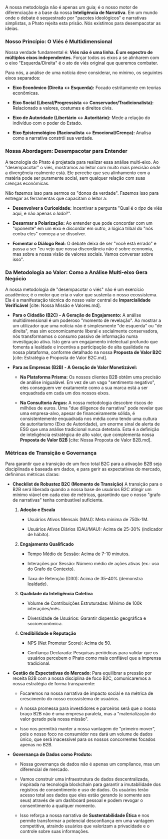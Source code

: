 A nossa metodologia não é apenas um guia; é o nosso motor de diferenciação e a base da nossa **Inteligência de Narrativa**. Em um mundo onde o debate é sequestrado por "pacotes ideológicos" e narrativas simplistas, a Phato rejeita esta prisão. Nós existimos para desempacotar as ideias.

### Nosso Princípio: O Viés é Multidimensional

Nossa verdade fundamental é: **Viés não é uma linha. É um espectro de múltiplos eixos independentes.** Forçar todos os eixos a se alinharem com o eixo "Esquerda/Direita" é o ato de viés original que queremos combater.

Para nós, a análise de uma notícia deve considerar, no mínimo, os seguintes eixos separados:

- **Eixo Econômico (Direita ↔ Esquerda):** Focado estritamente em teorias econômicas.
    
- **Eixo Social (Liberal/Progressista ↔ Conservador/Tradicionalista):** Relacionado a valores, costumes e direitos civis.
    
- **Eixo de Autoridade (Libertário ↔ Autoritário):** Mede a relação do indivíduo com o poder do Estado.
    
- **Eixo Epistemológico (Racionalista ↔ Emocional/Crença):** Analisa como a narrativa constrói sua verdade.
    

### Nossa Abordagem: Desempacotar para Entender

A tecnologia do Phato é projetada para realizar essa análise multi-eixo. Ao "desempacotar" o viés, mostramos ao leitor com muito mais precisão _onde_ a divergência realmente está. Ele percebe que seu alinhamento com a matéria pode ser puramente social, sem qualquer relação com suas crenças econômicas.

Não fazemos isso para sermos os "donos da verdade". Fazemos isso para entregar as ferramentas que capacitam o leitor a:

- **Desenvolver a Curiosidade:** Incentivar a pergunta "Qual é o _tipo_ de viés aqui, e não apenas o _lado_?".
    
- **Desarmar a Polarização:** Ao entender que pode concordar com um "oponente" em um eixo e discordar em outro, a lógica tribal do "nós contra eles" começa a se dissolver.
    
- **Fomentar o Diálogo Real:** O debate deixa de ser "você está errado" e passa a ser "eu vejo que nossa discordância não é sobre economia, mas sobre a nossa visão de valores sociais. Vamos conversar sobre isso".
    

### Da Metodologia ao Valor: Como a Análise Multi-eixo Gera Negócio

A nossa metodologia de "desempacotar o viés" não é um exercício acadêmico; é o motor que cria o valor que sustenta o nosso ecossistema. Ela é a manifestação técnica do nosso valor central de **Imparcialidade Verificável** [cite: Nossa Missão e Valores.md].

- **Para o Cidadão (B2C) - A Geração de Engajamento:** A análise multidimensional é um poderoso "momento de revelação". Ao mostrar a um utilizador que uma notícia não é simplesmente "de esquerda" ou "de direita", mas sim economicamente liberal e socialmente conservadora, nós transformamos o consumo passivo de informação numa investigação ativa. Isto gera um engajamento intelectual profundo que fomenta a lealdade e incentiva a participação de alta qualidade na nossa plataforma, conforme detalhado na nossa **Proposta de Valor B2C** [cite: Estratégia e Proposta de Valor B2C.md].
    
- **Para as Empresas (B2B) - A Geração de Valor Monetizável:**
    
    - **Na Plataforma Prisma:** Os nossos clientes B2B obtêm uma precisão de análise inigualável. Em vez de um vago "sentimento negativo", eles conseguem ver exatamente como a sua marca está a ser enquadrada em cada um dos nossos eixos.
        
    - **Na Consultoria Argus:** A nossa metodologia descobre riscos de milhões de euros. Uma "due diligence de narrativa" pode revelar que uma empresa-alvo, apesar de financeiramente sólida, é consistentemente enquadrada nos média como tendo uma cultura de autoritarismo (Eixo de Autoridade), um enorme sinal de alerta de ESG que uma análise tradicional nunca detetaria. Esta é a definição de inteligência estratégica de alto valor, que complementa nossa **Proposta de Valor B2B** [cite: Nossa Proposta de Valor B2B.md].
        

### Métricas de Transição e Governança

Para garantir que a transição de um foco total B2C para a ativação B2B seja disciplinada e baseada em dados, e para gerir as expectativas do mercado, definimos métricas claras:

- **Checklist de Robustez B2C (Momento de Transição)** A transição para o B2B será liberada quando a nossa base de usuários B2C atingir um mínimo viável em cada eixo de métricas, garantindo que o nosso "grafo de narrativas" tenha combustível suficiente.
    
    1. **Adoção e Escala**
        
        - Usuários Ativos Mensais (MAU): Meta mínima de 750k-1M.
            
        - Usuários Ativos Diários (DAU/MAU): Acima de 25-30% (indicador de hábito).
            
    2. **Engajamento Qualificado**
        
        - Tempo Médio de Sessão: Acima de 7-10 minutos.
            
        - Interações por Sessão: Número médio de ações ativas (ex.: uso do Grafo de Contexto).
            
        - Taxa de Retenção (D30): Acima de 35-40% (demonstra lealdade).
            
    3. **Qualidade da Inteligência Coletiva**
        
        - Volume de Contribuições Estruturadas: Mínimo de 100k interações/mês.
            
        - Diversidade de Usuários: Garantir dispersão geográfica e socioeconômica.
            
    4. **Credibilidade e Reputação**
        
        - NPS (Net Promoter Score): Acima de 50.
            
        - Confiança Declarada: Pesquisas periódicas para validar que os usuários percebem o Phato como mais confiável que a imprensa tradicional.
            
- **Gestão de Expectativas do Mercado:** Para equilibrar a pressão por receita B2B com a nossa disciplina de foco B2C, comunicaremos a nossa estratégia de forma transparente:
    
    - Focaremos na nossa narrativa de impacto social e na métrica de crescimento do nosso ecossistema de usuários.
        
    - A nossa promessa para investidores e parceiros será que o nosso braço B2B não é uma empresa paralela, mas a "materialização do valor gerado pela nossa missão".
        
    - Isso nos permitirá manter a nossa vantagem de "primeiro mover", pois o nosso foco no consumidor nos dará um volume de dados único, que será inacessível para os nossos concorrentes focados apenas no B2B.
        
- **Governança de Dados como Produto:**
    
    - Nossa governança de dados não é apenas um compliance, mas um diferencial de mercado.
        
    - Vamos construir uma infraestrutura de dados descentralizada, inspirada na tecnologia blockchain para garantir a imutabilidade dos registros de consentimento e uso de dados. Os usuários terão acesso total aos dados que eles estão gerando (e somente aos seus) através de um dashboard pessoal e podem revogar o consentimento a qualquer momento.
        
    - Isso reforça a nossa narrativa de **Sustentabilidade Ética** e nos permite transformar a potencial desconfiança em uma vantagem competitiva, atraindo usuários que valorizam a privacidade e o controle sobre suas informações.